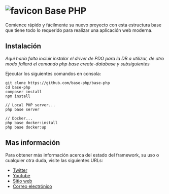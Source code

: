 # ![favicon](https://nisadelgado.com/img/base-ico.png) Base PHP
Comience rápido y fácilmente su nuevo proyecto con esta estructura base que tiene todo lo requerido para realizar una aplicación web moderna.

## Instalación

*Aquí haría falta incluir instalar el driver de PDO para la DB a utilizar, de otro modo fallará el comando php base create-database y subsiguientes*

Ejecutar los siguientes comandos en consola:
~~~
git clone https://github.com/base-php/base-php
cd base-php
composer install
npm install

// Local PHP server...
php base server

// Docker...
php base docker:install
php base docker:up
~~~

## Mas información

Para obtener más información acerca del estado del framework, su uso o cualquier otra duda, visite las siguientes URLs:

- [Twitter](https://twitter.com/base-php)
- [Youtube](https://www.youtube.com/base-php)
- [Sitio web](https://base-php.com)
- [Correo electrónico](mailto:info@base-php.com)
